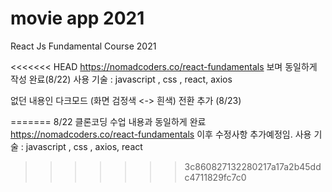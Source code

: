 # movie app 2021

React Js Fundamental Course 2021

<<<<<<< HEAD
https://nomadcoders.co/react-fundamentals
보며 동일하게 작성 완료(8/22)
사용 기술 : javascript , css , react, axios

없던 내용인 다크모드 (화면 검정색 <-> 흰색) 전환 추가 (8/23)

=======
8/22 클론코딩 수업 내용과 동일하게 완료
https://nomadcoders.co/react-fundamentals
이후 수정사항 추가예정임.
사용 기술 : javascript , css , axios, react
>>>>>>> 3c860827132280217a17a2b45ddc4711829fc7c0
